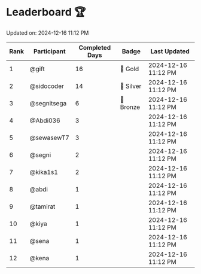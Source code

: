 # Leaderboard 🏆

Updated on: 2024-12-16 11:12 PM

| Rank | Participant       | Completed Days | Badge      | Last Updated         |
|------|-------------------|----------------|------------|----------------------|
| 1    | @gift             | 16             | 🏅 Gold     | 2024-12-16 11:12 PM |
| 2    | @sidocoder        | 14             | 🥈 Silver   | 2024-12-16 11:12 PM |
| 3    | @segnitsega       | 6              | 🥉 Bronze   | 2024-12-16 11:12 PM |
| 4    | @Abdi036          | 3              |            | 2024-12-16 11:12 PM |
| 5    | @sewasewT7        | 3              |            | 2024-12-16 11:12 PM |
| 6    | @segni            | 2              |            | 2024-12-16 11:12 PM |
| 7    | @kika1s1          | 2              |            | 2024-12-16 11:12 PM |
| 8    | @abdi             | 1              |            | 2024-12-16 11:12 PM |
| 9    | @tamirat          | 1              |            | 2024-12-16 11:12 PM |
| 10   | @kiya             | 1              |            | 2024-12-16 11:12 PM |
| 11   | @sena             | 1              |            | 2024-12-16 11:12 PM |
| 12   | @kena             | 1              |            | 2024-12-16 11:12 PM |
